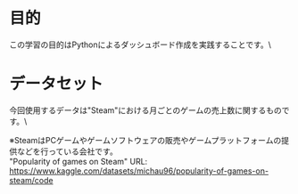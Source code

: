 # 目的
この学習の目的はPythonによるダッシュボード作成を実践することです。\

# データセット
今回使用するデータは"Steam"における月ごとのゲームの売上数に関するものです。\

※SteamはPCゲームやゲームソフトウェアの販売やゲームプラットフォームの提供などを行っている会社です。\
"Popularity of games on Steam"
URL: https://www.kaggle.com/datasets/michau96/popularity-of-games-on-steam/code

